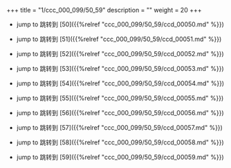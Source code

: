+++
title = "1/ccc_000_099/50_59"
description = ""
weight = 20
+++

* jump to 跳转到 [50]({{%relref "ccc_000_099/50_59/ccd_00050.md" %}})

* jump to 跳转到 [51]({{%relref "ccc_000_099/50_59/ccd_00051.md" %}})

* jump to 跳转到 [52]({{%relref "ccc_000_099/50_59/ccd_00052.md" %}})

* jump to 跳转到 [53]({{%relref "ccc_000_099/50_59/ccd_00053.md" %}})

* jump to 跳转到 [54]({{%relref "ccc_000_099/50_59/ccd_00054.md" %}})

* jump to 跳转到 [55]({{%relref "ccc_000_099/50_59/ccd_00055.md" %}})

* jump to 跳转到 [56]({{%relref "ccc_000_099/50_59/ccd_00056.md" %}})

* jump to 跳转到 [57]({{%relref "ccc_000_099/50_59/ccd_00057.md" %}})

* jump to 跳转到 [58]({{%relref "ccc_000_099/50_59/ccd_00058.md" %}})

* jump to 跳转到 [59]({{%relref "ccc_000_099/50_59/ccd_00059.md" %}})

